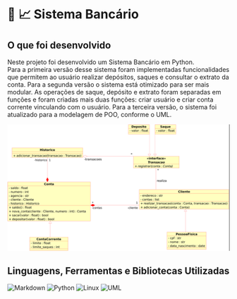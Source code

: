 # :bank: :chart_with_upwards_trend: Sistema Bancário

## O que foi desenvolvido
Neste projeto foi desenvolvido um Sistema Bancário em Python.<br>
Para a primeira versão desse sistema foram implementadas funcionalidades que permitem ao usuário realizar depósitos, saques e consultar o extrato da conta.
Para a segunda versão o sistema está otimizado para ser mais modular. As operações de saque, depósito e extrato foram separadas em funções e foram criadas mais duas funções: criar usuário e criar conta corrente vinculando com o usuário. Para a terceira versão, o sistema foi atualizado para a modelagem de POO, conforme o UML.

![UML](/Sistema_Bancario/Trilha%20Python%20-%20desafio.png)



## Linguagens, Ferramentas e Bibliotecas Utilizadas
![Markdown](https://img.shields.io/badge/Markdown-000?style=for-the-badge&logo=markdown)
![Python](https://img.shields.io/badge/python-3670A0?style=for-the-badge&logo=python&logoColor=ffdd54)
![Linux](https://img.shields.io/badge/Linux-000?style=for-the-badge&logo=linux&logoColor=FCC624)
![UML](https://img.shields.io/badge/UML-white?style=for-the-badge&logo=UML&color=FABD14&logoColor=white)
